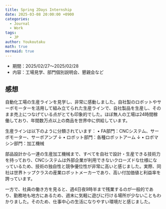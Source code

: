 ```yaml
---
title: Spring 2Days Internship
date: 2025-03-08 20:00:00 +0900
categories:
  - Journal
  - Work
tags:
  - JP
author: Youkoutaku
math: true
mermaid: true
---
```


- 期間：2025/02/27〜2025/02/28
- 内容：工場見学、部門個別説明会、懇親会など

## 感想
自動化工場の生産ラインを見学し、非常に感動しました。自社製のロボットやサーボモーターを活用して組み立てられた生産ラインで、自社製品を生産し、そのまま売上につなげている点がとても印象的でした。ほぼ無人の工場は24時間稼働しており、年間数万点以上の商品を世界中に供給しています。

生産ラインは以下のように分類されています：
•	FA部門：CNCシステム、サーボモーター、サーボアンプ
↓
•	ロボット部門：各種ロボットアーム
↓
•	ロボマシン部門：加工機械

部品設計から一連の生産加工機械まで、すべてを自社で設計・生産できる技術力を持っており、CNCシステムは外部企業が利用できないクローズドな仕様になっているため、技術の独自性と競争優位性が非常に高いと感じました。実際、同社は世界トップクラスの産業ロボットメーカーであり、高い付加価値と利益率を誇っています。

一方で、社員の働き方を見ると、週4日夜9時半まで残業するのが一般的であり、勤務地も地方にあるため、週末に気軽に遊びに行ける場所が少ないこともわかりました。そのため、仕事中心の生活になりやすい環境だと感じました。

